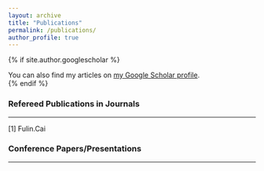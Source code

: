 ```yaml
---
layout: archive
title: "Publications"
permalink: /publications/
author_profile: true
---
```


{% if site.author.googlescholar %}
  <div class="wordwrap">You can also find my articles on <a href="{{site.author.googlescholar}}">my Google Scholar profile</a>.</div>
{% endif %}

### Refereed Publications in Journals
----
[1] Fulin.Cai

### Conference Papers/Presentations
----

<!--
{% include base_path %}

{% for post in site.publications reversed %}
  {% include archive-single.html %}
{% endfor %}
-->
